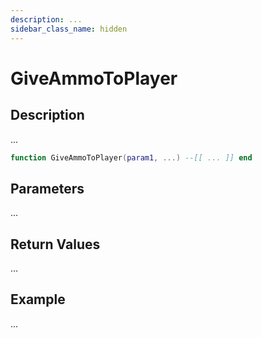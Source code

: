 ```yaml
---
description: ...
sidebar_class_name: hidden
---
```


# GiveAmmoToPlayer

## Description

...

```lua
function GiveAmmoToPlayer(param1, ...) --[[ ... ]] end
```

## Parameters

...

## Return Values

...

## Example

...

